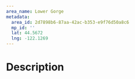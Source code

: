 ```yaml
---
area_name: Lower Gorge
metadata:
  area_id: 2d7898b6-87aa-42ac-b353-e9f76d50a8c6
  mp_id: ''
  lat: 44.5672
  lng: -122.1269
---
```

# Description
